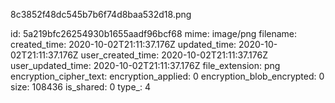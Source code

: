 8c3852f48dc545b7b6f74d8baa532d18.png

id: 5a219bfc26254930b1655aadf96bcf68
mime: image/png
filename: 
created_time: 2020-10-02T21:11:37.176Z
updated_time: 2020-10-02T21:11:37.176Z
user_created_time: 2020-10-02T21:11:37.176Z
user_updated_time: 2020-10-02T21:11:37.176Z
file_extension: png
encryption_cipher_text: 
encryption_applied: 0
encryption_blob_encrypted: 0
size: 108436
is_shared: 0
type_: 4